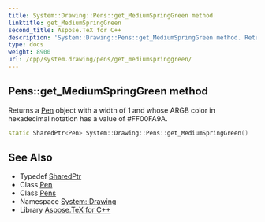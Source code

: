 ```yaml
---
title: System::Drawing::Pens::get_MediumSpringGreen method
linktitle: get_MediumSpringGreen
second_title: Aspose.TeX for C++
description: 'System::Drawing::Pens::get_MediumSpringGreen method. Returns a Pen object with a width of 1 and whose ARGB color in hexadecimal notation has a value of #FF00FA9A in C++.'
type: docs
weight: 8900
url: /cpp/system.drawing/pens/get_mediumspringgreen/
---
```

## Pens::get_MediumSpringGreen method


Returns a [Pen](../../pen/) object with a width of 1 and whose ARGB color in hexadecimal notation has a value of #FF00FA9A.

```cpp
static SharedPtr<Pen> System::Drawing::Pens::get_MediumSpringGreen()
```

## See Also

* Typedef [SharedPtr](../../../system/sharedptr/)
* Class [Pen](../../pen/)
* Class [Pens](../)
* Namespace [System::Drawing](../../)
* Library [Aspose.TeX for C++](../../../)
